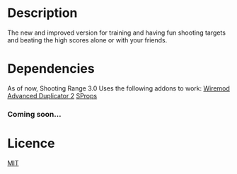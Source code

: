 # Description
The new and improved version for training and having fun shooting targets and beating the high scores alone or with your friends.

# Dependencies
As of now, Shooting Range 3.0 Uses the following addons to work:
[Wiremod](https://steamcommunity.com/sharedfiles/filedetails/?id=160250458)
[Advanced Duplicator 2](https://github.com/wiremod/advdupe2)
[SProps](https://steamcommunity.com/sharedfiles/filedetails/?id=173482196)

### Coming soon...

# Licence
[MIT](https://github.com/NickMBR/ShootingRange3/blob/master/LICENSE)